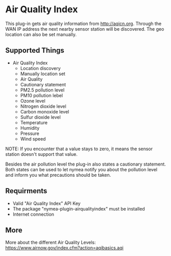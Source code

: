 
# Air Quality Index

This plug-in gets air quality information from http://aqicn.org.
Through the WAN IP address the next nearby sensor station will be discovered.
The geo location can also be set manually. 

## Supported Things

* Air Quality Index
	* Location discovery
	* Manually location set
	* Air Quality
	* Cautionary statement
	* PM2.5 pollution level
	* PM10 pollution lebel
	* Ozone level
	* Nitrogen dioxide level
	* Carbon monoxide level
	* Sulfur dioxide level
	* Temperature
	* Humidity
	* Pressure
	* Wind speed

NOTE: If you encounter that a value stays to zero, it means the sensor station
doesn't support that value.

Besides the air pollution level the plug-in also states a cautionary statement.
Both states can be used to let nymea notify you about the pollution level and
inform you what precautions should be taken.

## Requirments

* Valid "Air Quality Index" API Key
* The package "nymea-plugin-airqualityindex" must be installed
* Internet connection

## More

More about the different Air Quality Levels: https://www.airnow.gov/index.cfm?action=aqibasics.aqi

